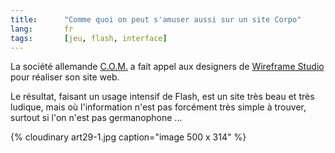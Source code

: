 ```yaml
--- 
title:      "Comme quoi on peut s'amuser aussi sur un site Corpo" 
lang:       fr 
tags:       [jeu, flash, interface]
---
```



La société allemande [C.O.M.](http://com-ebusiness.de/) a fait appel aux designers de [Wireframe Studio](http://www.wireframe.co.za/) pour réaliser son site web.

Le résultat, faisant un usage intensif de Flash, est un site très beau et très ludique, mais où l'information n'est pas forcément très simple à trouver, surtout si l'on n'est pas germanophone ...

{% cloudinary art29-1.jpg caption="image 500 x 314" %}
